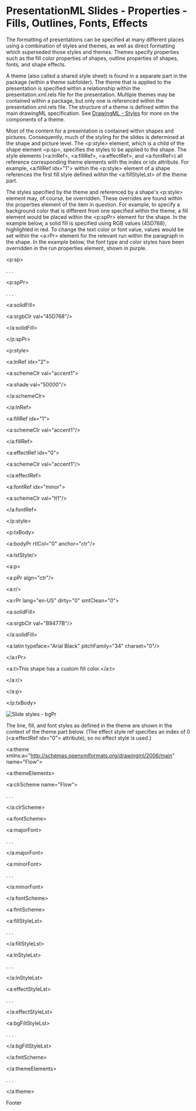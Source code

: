 # PresentationML Slides - Properties - Fills, Outlines, Fonts, Effects

The formatting of presentations can be specified at many different places using a combination of styles and themes, as well as direct formatting which superseded those styles and themes. Themes specify properties such as the fill color properties of shapes, outline properties of shapes, fonts, and shape effects.

A theme (also called a shared style sheet) is found in a separate part in the package (within a theme subfolder). The theme that is applied to the presentation is specified within a relationship within the presentation.xml.rels file for the presentation. Multiple themes may be contained within a package, but only one is referenced within the presentation.xml.rels file. The structure of a theme is defined within the main drawingML specification. See [DrawingML - Styles](drwSp-styles.md) for more on the components of a theme.

Most of the content for a presentation is contained within shapes and pictures. Consequently, much of the styling for the slides is determined at the shape and picture level. The <p:style> element, which is a child of the shape element <p:sp>, specifies the styles to be applied to the shape. The style elements (<a:lnRef>, <a:fillRef>, <a:effectRef>, and <a:fontRef>) all reference corresponding theme elements with the index or idx attribute. For example, <a:fillRef idx="1"> within the <p:style> element of a shape references the first fill style defined within the <a:fillStyleLst> of the theme part.

The styles specified by the theme and referenced by a shape's <p:style> element may, of course, be overridden. These overrides are found within the properties element of the item in question. For example, to specify a background color that is different from one specified within the theme, a fill element would be placed within the <p:spPr> element for the shape. In the example below, a solid fill is specified using RGB values (45D768), highlighted in red. To change the text color or font value, values would be set within the <a:rPr> element for the relevant run within the paragraph in the shape. In the example below, the font type and color styles have been overridden in the run properties element, shown in purple.

<p:sp>

. . .

<p:spPr>

. . .

<a:solidFill>

<a:srgbClr val="45D768"/>

</a:solidFill>

</p:spPr>

<p:style>

<a:lnRef idx="2">

<a:schemeClr val="accent1">

<a:shade val="50000"/>

</a:schemeClr>

</a:lnRef>

<a:fillRef idx="1">

<a:schemeClr val="accent1"/>

</a:fillRef>

<a:effectRef idx="0">

<a:schemeClr val="accent1"/>

</a:effectRef>

<a:fontRef idx="minor">

<a:schemeClr val="lt1"/>

</a:fontRef>

</p:style>

<p:txBody>

<a:bodyPr rtlCol="0" anchor="ctr"/>

<a:lstStyle/>

<a:p>

<a:pPr algn="ctr"/>

<a:r/>

<a:rPr lang="en-US" dirty="0" smtClean="0">

<a:solidFill>

<a:srgbClr val="B9477B"/>

</a:solidFill>

<a:latin typeface="Arial Black" pitchFamily="34" charset="0"/>

</a:rPr>

<a:t>This shape has a custom fill color.</a:t>

</a:r/>

</a:p>

</p:txBody>

![Slide styles - bgPr](pptxImages\ppSlide-styles1.gif)

The line, fill, and font styles as defined in the theme are shown in the context of the theme part below. (The effect style ref specifies an index of 0 (<a:effectRef idx="0"> attribute), so no effect style is used.)

<a:theme xmlns:a="http://schemas.openxmlformats.org/drawingml/2006/main" name="Flow">

<a:themeElements>

<a:clrScheme name="Flow">

. . .

</a:clrScheme>

<a:fontScheme>

<a:majorFont>

. . .

</a:majorFont>

<a:minorFont>

. . .

</a:minorFont>

</a:fontScheme>

<a:fmtScheme>

<a:fillStyleLst>

. . .

</a:fillStyleLst>

<a:lnStyleLst>

. . .

</a:lnStyleLst>

<a:effectStyleLst>

. . .

</a:effectStyleLst>

<a:bgFillStyleLst>

. . .

</a:bgFillStyleLst>

</a:fmtScheme>

</a:themeElements>

. . .

</a:theme>

Footer
